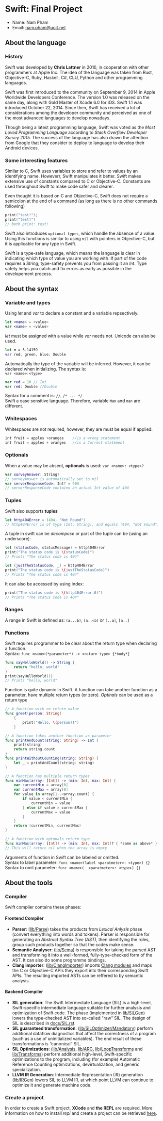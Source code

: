 # Swift: Final Project
* Name: Nam Pham
* Email: nam.pham@uoit.net

## About the language
### History <br />
Swift was developed by **Chris Lattner** in 2010, in cooperation with other programmers at Apple Inc. The idea of the language was taken from Rust, Objective-C, Ruby, Haskell, C#, CLU, Python and other programming languages. 

Swift was first introduced to the community on September 9, 2014 in Apple Worldwide Developers Conference. The version 1.0 was released on the same day, along with Gold Master of Xcode 6.0 for iOS. Swift 1.1 was introduced October 22, 2014. Since then, Swift has received a lot of considerations among the developer community and perceived as one of the most advanced languages to develop nowadays. 

Though being a latest programming language, Swift was voted as the _Most Loved Programming Language_ according to _Stack Overflow Developer Survey 2015_. The success of the language has also drawn the attention from Google that they consider to deploy to language to develop their Android devices. <br /> 

### Some interesting features <br />
Similar to C, Swift uses variables to store and refer to values by an identifying name. Howeverr, Swift manipulates it better. Swift makes extensive use of constants compared to C or Objective-C. Constants are used throughout Swift to make code safer and clearer. <br />

Even thought it is based on C and Objective-C, Swift does not require a semicolon at the end of a command (as long as there is no other commands following) <br/>
```swift
print("test!");
print("test!")
// both print: test!
```
Swift also introduces ``optional types``, which handle the absence of a value. Using this functions 
is similar to using ``nil`` with pointers in Objective-C, but it is applicable for any type in Swift. <br />

Swift is a type-safe language, which means the language is clear in indicating which type of value you are working with. 
If part of the code requires a _String_, type-safety prevents you from passing it an _Int_. Type safety helps you catch and fix errors as early as possible in the developement process.  <br />

## About the syntax
### Variable and types 
Using _let_ and _var_ to declare a constant and a variable repsectively. <br />
```swift
let <name> = <value>
var <name> = <value>
```
_let_ must be assigned with a value while _var_ needs not. Unicode can also be used.
```swift 
let π = 3.14159
var red, green, blue: Double
```
Automatically the type of the variable will be inferred. However, it can be declared when initializing. The syntax is: <br /> 
``var <name>:<type>``
```swift
var red = 10 // Int 
var red: Double //Double 
```
Syntax for a comment is: ``//``, ``/* ... */`` <br />
Swift a case sensitive language. Therefore, variable ``Man`` and ``man`` are different. <br />
### Whitespaces <br />
Whitespaces are not required, however, they are must be equal if applied.
```swift
int fruit = apples +oranges    //is a wrong statement
int fruit = apples + oranges   //is a Correct statement
```
### Optionals
When a value may be absent, **optionals** is used: ``var <name>: <type>?``
```swift
var surveyAnswer: String?
// surveyAnswer is automatically set to nil
var serverResponseCode: Int? = 404
// serverResponseCode contains an actual Int value of 404
```
### Tuples
Swift also supports **tuples**
```swift
let http404Error = (404, "Not Found")
// http404Error is of type (Int, String), and equals (404, "Not Found")
```
A tuple in swift can be _decompose_ or part of the tuple can be (using an underscore):
```swift
let (statusCode, statusMessage) = http404Error
print("The status code is \(statusCode)")
// Prints "The status code is 404"

let (justTheStatusCode, _) = http404Error
print("The status code is \(justTheStatusCode)")
// Prints "The status code is 404"
```
It can also be accessed by using index:
```swift
print("The status code is \(http404Error.0)")
// Prints "The status code is 404"
```
### Ranges
A range in Swift is defined as: ``(a...b)``, ``(a..<b)`` or ``[..a]``, ``[a..]``<br />
### Functions
Swift requires programmer to be clear about the return type when declaring a function. <br /> 
Syntax: ``func <name>(*parameter*) -> <return type> {*body*}``
```swift
func sayHelloWorld() -> String {
    return "hello, world"
}
print(sayHelloWorld())
// Prints "hello, world"
```
Function is quite dynamic in Swift. A function can take another function as a parameter, have multiple return types (or zero). _Optinals_ can be used as a return type <br />
```swift
// A function with no return value
func greet(person: String) 
    {
        print("Hello, \(person)!")
    }

// A function takes another function as parameter
func printAndCount(string: String) -> Int {
    print(string)
    return string.count
}
func printWithoutCounting(string: String) {
    let _ = printAndCount(string: string)
}

// A function has multiple return types
func minMax(array: [Int]) -> (min: Int, max: Int) {
    var currentMin = array[0]
    var currentMax = array[0]
    for value in array[1..<array.count] {
        if value < currentMin {
            currentMin = value
        } else if value > currentMax {
            currentMax = value
        }
    }
    return (currentMin, currentMax)
}

// A function with optonals return type
func minMax(array: [Int]) -> (min: Int, max: Int)? { *same as above* } 
// This will return nil when the array is empty
```
Arguments of function in Swift can be labeled or omitted. <br />
Syntax to label parameter: ``func <name>(label <paratmeter>: <type>) {}`` <br />
Syntax to omit parameter: ``func <name>(_ <paratmeter>: <type>) {}``<br />
## About the tools
### Compiler
Swift complier contains these phases: <br />
#### Frontend Compiler
* __Parser__: ([lib/Parse](https://github.com/apple/swift/tree/master/lib/Parse)) takes the products from _Lexical Anlysis_ phase (convert everything into words and tokens). Parser is responsible for generating an _Abstract Syntax Tree (AST)_, then identifying the roles, group such products together so that the codes make sense. 
* __Semantic Analyser__: ([lib/Sema](https://github.com/apple/swift/tree/master/lib/Sema)) is responsible for taking the parsed AST and transforming it into a well-formed, fully-type-checked form of the AST. It can also do some programme bindings. 
* __Clang importer__: ([lib/ClangImporter](https://github.com/apple/swift/tree/master/lib/ClangImporter)) imports [Clang modules](http://clang.llvm.org/docs/Modules.html) and maps the C or Objective-C APIs they export into their corresponding Swift APIs. The resulting imported ASTs can be reffered to by semantic analysis.
#### Backend Compiler
* __SIL generation__: The Swift Intermediate Language (SIL) is a high-level, Swift-specific intermediate language suitable for further analysis and optimization of Swift code. The phase (implemented in [lib/SILGen](https://github.com/apple/swift/tree/master/lib/SILGen)) lowers the type-checked AST into so-called "raw" SIL. The design of SIL is described in [docs/SIL.rst](https://github.com/apple/swift/blob/master/docs/SIL.rst).
* __SIL guaranteed transformation__: ([lib/SILOptimizer/Mandatory](https://github.com/apple/swift/tree/master/lib/SILOptimizer/Mandatory)) perform additional dataflow diagnostics that affect the correctness of a program (such as a use of uninitialized variables). The end result of these transformations is “canonical” SIL. 
* __SIL Optimizations__: ([lib/Analysis](https://github.com/apple/swift/tree/master/lib/SILOptimizer/Analysis), [lib/ARC](https://github.com/apple/swift/tree/master/lib/SILOptimizer/ARC), [lib/LoopTransforms](https://github.com/apple/swift/tree/master/lib/SILOptimizer/LoopTransforms) and [lib/Transforms](https://github.com/apple/swift/tree/master/lib/SILOptimizer/Transforms)) perform additional high-level, Swift-specific optimizations to the program, including (for example) Automatic Reference Counting optimizations, devirtualization, and generic specialization.
* __LLVM IR Generation__: Intermediate Representation (IR) generation ([lib/IRGen](https://github.com/apple/swift/tree/master/lib/IRGen)) lowers SIL to LLVM IR, at which point LLVM can continue to optimize it and generate machine code.
### Create a project 
In order to create a Swift project, __XCode__ and __the REPL__ are required. More information on how to install _repl_ and create a project can be retrieved [here](http://www.aidanf.net/learn-swift/running_code).

